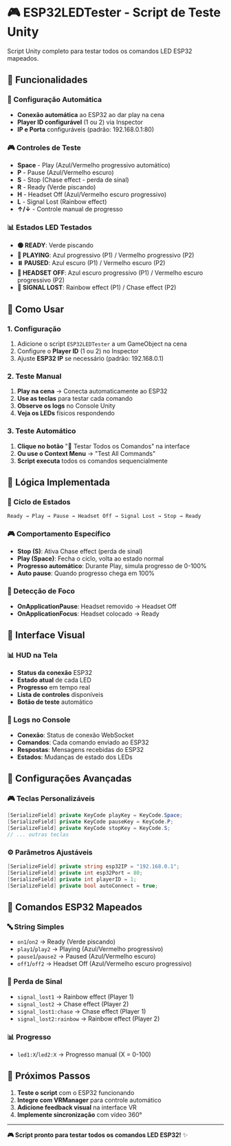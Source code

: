 # 🎮 ESP32LEDTester - Script de Teste Unity

Script Unity completo para testar todos os comandos LED ESP32 mapeados.

## 🎯 **Funcionalidades**

### **🔧 Configuração Automática**
- **Conexão automática** ao ESP32 ao dar play na cena
- **Player ID configurável** (1 ou 2) via Inspector
- **IP e Porta** configuráveis (padrão: 192.168.0.1:80)

### **🎮 Controles de Teste**
- **Space** - Play (Azul/Vermelho progressivo automático)
- **P** - Pause (Azul/Vermelho escuro)
- **S** - Stop (Chase effect - perda de sinal)
- **R** - Ready (Verde piscando)
- **H** - Headset Off (Azul/Vermelho escuro progressivo)
- **L** - Signal Lost (Rainbow effect)
- **↑/↓** - Controle manual de progresso

### **📊 Estados LED Testados**
- **🟢 READY**: Verde piscando
- **🔵 PLAYING**: Azul progressivo (P1) / Vermelho progressivo (P2)
- **⏸️ PAUSED**: Azul escuro (P1) / Vermelho escuro (P2)
- **🔴 HEADSET OFF**: Azul escuro progressivo (P1) / Vermelho escuro progressivo (P2)
- **🌈 SIGNAL LOST**: Rainbow effect (P1) / Chase effect (P2)

## 🚀 **Como Usar**

### **1. Configuração**
1. Adicione o script `ESP32LEDTester` a um GameObject na cena
2. Configure o **Player ID** (1 ou 2) no Inspector
3. Ajuste **ESP32 IP** se necessário (padrão: 192.168.0.1)

### **2. Teste Manual**
1. **Play na cena** → Conecta automaticamente ao ESP32
2. **Use as teclas** para testar cada comando
3. **Observe os logs** no Console Unity
4. **Veja os LEDs** físicos respondendo

### **3. Teste Automático**
1. **Clique no botão** "🧪 Testar Todos os Comandos" na interface
2. **Ou use o Context Menu** → "Test All Commands"
3. **Script executa** todos os comandos sequencialmente

## 🎯 **Lógica Implementada**

### **🔄 Ciclo de Estados**
```
Ready → Play → Pause → Headset Off → Signal Lost → Stop → Ready
```

### **🎮 Comportamento Específico**
- **Stop (S)**: Ativa Chase effect (perda de sinal)
- **Play (Space)**: Fecha o ciclo, volta ao estado normal
- **Progresso automático**: Durante Play, simula progresso de 0-100%
- **Auto pause**: Quando progresso chega em 100%

### **📱 Detecção de Foco**
- **OnApplicationPause**: Headset removido → Headset Off
- **OnApplicationFocus**: Headset colocado → Ready

## 🎨 **Interface Visual**

### **📊 HUD na Tela**
- **Status da conexão** ESP32
- **Estado atual** de cada LED
- **Progresso** em tempo real
- **Lista de controles** disponíveis
- **Botão de teste** automático

### **📝 Logs no Console**
- **Conexão**: Status de conexão WebSocket
- **Comandos**: Cada comando enviado ao ESP32
- **Respostas**: Mensagens recebidas do ESP32
- **Estados**: Mudanças de estado dos LEDs

## 🔧 **Configurações Avançadas**

### **🎮 Teclas Personalizáveis**
```csharp
[SerializeField] private KeyCode playKey = KeyCode.Space;
[SerializeField] private KeyCode pauseKey = KeyCode.P;
[SerializeField] private KeyCode stopKey = KeyCode.S;
// ... outras teclas
```

### **⚙️ Parâmetros Ajustáveis**
```csharp
[SerializeField] private string esp32IP = "192.168.0.1";
[SerializeField] private int esp32Port = 80;
[SerializeField] private int playerID = 1;
[SerializeField] private bool autoConnect = true;
```

## 🎯 **Comandos ESP32 Mapeados**

### **🔤 String Simples**
- `on1`/`on2` → Ready (Verde piscando)
- `play1`/`play2` → Playing (Azul/Vermelho progressivo)
- `pause1`/`pause2` → Paused (Azul/Vermelho escuro)
- `off1`/`off2` → Headset Off (Azul/Vermelho escuro progressivo)

### **🎨 Perda de Sinal**
- `signal_lost1` → Rainbow effect (Player 1)
- `signal_lost2` → Chase effect (Player 2)
- `signal_lost1:chase` → Chase effect (Player 1)
- `signal_lost2:rainbow` → Rainbow effect (Player 2)

### **📊 Progresso**
- `led1:X`/`led2:X` → Progresso manual (X = 0-100)

## 🚀 **Próximos Passos**

1. **Teste o script** com o ESP32 funcionando
2. **Integre com VRManager** para controle automático
3. **Adicione feedback visual** na interface VR
4. **Implemente sincronização** com vídeo 360°

---

**🎮 Script pronto para testar todos os comandos LED ESP32!** ✨
